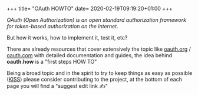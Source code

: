 +++
title= "OAuth HOWTO"
date= 2020-02-19T09:19:20+01:00
+++

*OAuth (Open Authorization) is an open standard authorization framework for
token-based authorization on the internet.*

But how it works, how to implement it, test it, etc?

There are already resources that cover extensively the topic like
[oauth.org](https://oauth.org) / [oauth.com](https://oauth.com) with detailed
documentation and guides, the idea behind **oauth.how** is a "first steps HOW
TO"

Being a broad topic and in the spirit to try to keep things as easy as possible
([KISS](https://en.wikipedia.org/wiki/KISS_principle)) please consider
contributing to the project, at the bottom of each page you will find a "suggest
edit link ✍"
